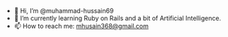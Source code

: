 - 👋 Hi, I’m @muhammad-hussain69
- 🌱 I’m currently learning Ruby on Rails and a bit of Artificial Intelligence.
- 📫 How to reach me:  mhusain368@gmail.com

